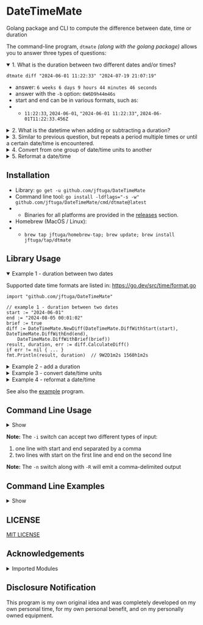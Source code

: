# DateTimeMate
Golang package and CLI to compute the difference between date, time or duration

The command-line program, `dtmate` *(along with the golang package)* allows you to answer three types of questions:

<details open>
<summary>1. What is the duration between two different dates and/or times?</summary>

`dtmate diff "2024-06-01 11:22:33" "2024-07-19 21:07:19"`
* answer: `6 weeks 6 days 9 hours 44 minutes 46 seconds`
* answer with the `-b` option: `6W6D9h44m46s`
* start and end can be in various formats, such as:
* * `11:22:33`, `2024-06-01`, `"2024-06-01 11:22:33"`, `2024-06-01T11:22:33.456Z`
</details>

<details>
<summary>2. What is the datetime when adding or subtracting a duration?</summary>

`dtmate dur "2024-06-01 11:22:33" 6W6D9h44m46s -a`
* answer: `2024-04-14 01:37:47 -0400 EDT`
* answer with the `-f "%Y-%m-%d %H:%M:%S"` option: `2024-04-14 01:37:47`
* Duration examples include:
* * `5 minutes 5 seconds or 5m5s`
* * `3 weeks 4 days 5 hours or 3W4D5h`
* * `1 year 2 months 3 days 4 hours 5 minutes 6 second 7 milliseconds 8 microseconds 9 nanoseconds or 1Y2M3D4h5m6s7ms8us9ns`
</details>

<details>
<summary>3. Similar to previous question, but repeats a period multiple times or until a certain date/time is encountered.</summary>

* adding dates, repeat twice: `dtmate dur "2024-06-01 12:00:00" 1h5m10s -r 2 -a`
* subtracting until a date is exceeded: `dtmate dur "12:00:00" 1h5m10s -u "09:48" -s`
</details>

<details>
<summary>4. Convert from one group of date/time units to another</summary>

* convert from seconds to weeks, days, hours, minutes, seconds: `dtmate conv 25771401s WDhms`
* * 42 weeks 4 days 6 hours 43 minutes 21 seconds
* convert weeks, days, hours, minutes, seconds to just seconds, with brief output format: `dtmate conv "42 weeks 4 days 6 hours 43 minutes 21 seconds" seconds -b`
* * 25771401s
</details>

<details>
<summary>5. Reformat a date/time</summary>

* convert the output of the `date` utility: `dtmate fmt "$(date)" "%F %T"`
* * where `($date)` equals `Mon Jul 22 22:49:18 EDT 2024`
* * output: 2024-07-22 22:49:18
</details>

## Installation

* Library: `go get -u github.com/jftuga/DateTimeMate`
* Command line tool: `go install -ldflags="-s -w" github.com/jftuga/DateTimeMate/cmd/dtmate@latest`
* * Binaries for all platforms are provided in the [releases](https://github.com/jftuga/DateTimeMate/releases) section.
* Homebrew (MacOS / Linux):
* * `brew tap jftuga/homebrew-tap; brew update; brew install jftuga/tap/dtmate`

## Library Usage
<details open>
<summary>Example 1 - duration between two dates</summary>

Supported date time formats are listed in: https://go.dev/src/time/format.go

```golang
import "github.com/jftuga/DateTimeMate"

// example 1 - duration between two dates
start := "2024-06-01"
end := "2024-08-05 00:01:02"
brief := true
diff := DateTimeMate.NewDiff(DateTimeMate.DiffWithStart(start), DateTimeMate.DiffWithEnd(end),
	DateTimeMate.DiffWithBrief(brief))
result, duration, err := diff.CalculateDiff()
if err != nil { ... }
fmt.Println(result, duration)  // 9W2D1m2s 1560h1m2s
```
</details>

<details>
<summary>Example 2 - add a duration</summary>

```go
// example 2 - add a duration and repeat it until the "until" date is exceeded
from := "2024-06-01"
d := "1 year 7 days 6 hours 5 minutes"
until := "2027-06-22 18:15:11"
ofmt := "%Y%m%d.%H%M%S"
dur := DateTimeMate.NewDur(DateTimeMate.DurWithFrom(from), DateTimeMate.DurWithDur(d),
	DateTimeMate.DurWithRepeat(0), DateTimeMate.DurWithUntil(until),
	DateTimeMate.DurWithOutputFormat(ofmt))
add, err := dur.Add()
if err != nil { ... }
fmt.Println(add) // [20250608.060500 20260615.121000 20270622.181500]
```
</details>

<details>
<summary>Example 3 - convert date/time units</summary>

```go
source := "1367h29m13s"
target := "Dhms" // days, hours, minutes, seconds
conv := DateTimeMate.NewConv(
DateTimeMate.ConvWithSource(source),
DateTimeMate.ConvWithTarget(target))
newDuration, err := conv.ConvertDuration()
if err != nil { ... }
fmt.Println("new duration:", newDuration) // 56 days 23 hours 29 minutes 13 seconds
```
</details>

<details>
<summary>Example 4 - reformat a date/time</summary>

```go
source := "Mon Jul 22 08:40:33 EDT 2024"
outputFormat := "%F %T"
newFormat, err := DateTimeMate.Reformat(source, outputFormat)
if err != nil { ... }
fmt.Println("new format:", newFormat) // 2024-07-22 08:40:33
```
</details>


See also the [example](cmd/example/main.go) program.


## Command Line Usage
<details>

<summary>Show</summary>

```
dtmate: output the difference between date, time or duration

Usage:
  dtmate [flags]
  dtmate [command]

Available Commands:
  conv        Convert a duration from group of units to another
  diff        Output the difference between two date/times
  dur         Output a date/time when given a starting date/time and duration
  fmt         reformat a date/time
  help        Help about any command

Flags:
  -e, --examples    show command-line examples
  -h, --help        help for dtmate
  -n, --nonewline   do not output a newline character
  -v, --version     version for dtmate

Use "dtmate [command] --help" for more information about a command.

---

Durations:
years months weeks days
hours minutes seconds milliseconds microseconds nanoseconds
example: '1 year 2 months 3 days 4 hours 1 minute 6 seconds'

---

Brief Durations:
(dates are always uppercase, times are always lowercase)
Y    M    W    D
h    m    s    ms    us    ns
examples: 1Y2M3W4D5h6m7s8ms9us1ns, '1Y 2M 3W 4D 5h 6m 7s 8ms 9us 1ns'

---

Relative Date Shortcuts:
now
today (returns same value as now)
yesterday (exactly 24 hours ahead of the current time)
tomorrow (exactly 24 hours behind the current time)
example: dtmate dur today 7h10m -a -u tomorrow

---

Conversions:
1 year is equal to 365.25 days
Months are not a unit since their lengths vary between 28 and 31 days
Separate sub-second brief units with a dot
example: dtmate conv 4321s123456789ns hms.msusns
```

</details>

**Note:** The `-i` switch can accept two different types of input:

1. one line with start and end separated by a comma
2. two lines with start on the first line and end on the second line

**Note:** The `-n` switch along with `-R` will emit a comma-delimited output

## Command Line Examples

<details>
<summary>Show</summary>

```shell

########################### "dtmate diff" examples ###########################

# difference between two times on the same day
$ dtmate diff 12:00:00 15:30:45
3 hours 30 minutes 45 seconds

# same input, using brief output
$ dtmate diff 12:00:00 15:30:45 -b
3h30m45s

# using AM/PM and not 24-hour times
$ dtmate diff "11:00AM" "11:00PM"
12 hours

# using ISO-8601 dates
$ dtmate diff 2024-06-07T08:00:00Z 2024-06-08T09:02:03Z
1 day 1 hour 2 minutes 3 seconds

# using timezone offset
$ dtmate diff 2024-06-07T08:00:00Z 2024-06-07T08:05:05-05:00
5 hours 5 minutes 5 seconds

# using a format which includes spaces
$ dtmate diff "2024-06-07 08:01:02" "2024-06-07 08:02"
58 seconds

# using the built-in MacOS date program and do not include a newline character
$ dtmate diff "$(date -R)" "$(date -v+1M -v+30S)" -n
1 minute 30 seconds%

# using the cross-platform date program, ending time starting first
$ dtmate diff "$(date)" 2020
-4 years 24 weeks 1 day 7 hours 21 minutes 53 seconds

# same input, using brief output
$ dtmate diff "$(date)" 2020 -b
-4Y24W1D7h21m53s

# using microsecond formatting
$ dtmate diff 2024-06-07T08:00:00Z 2024-06-07T08:00:00.000123Z
123 microseconds

# using millisecond formatting, adding -b returns: 1m2s345ms
$ dtmate diff 2024-06-07T08:00:00Z 2024-06-07T08:01:02.345Z
1 minute 2 seconds 345 milliseconds

# read from STDIN in CSV format and do not include a newline character
$ dtmate diff -i -n
15:16:15,15:17
45 seconds%

# same as above, include newline character
$ echo 15:16:15,15:17 | dtmate diff -i
45 seconds

# read from STDIN with start on first line and end on second line
$ printf "15:16:15\n15:17:20" | dtmate diff -i
1 minute 5 seconds

# use relative start date with brief output
$ dtmate diff today 2024-07-07 -b
3D16h38m47s

########################### "dtmate dur" examples ###########################

# add time
# can also use "years", "months", "weeks", "days"
$ dtmate dur 2024-01-01 "1 hour 30 minutes 45 seconds" -a
2024-01-01 01:30:45 -0500 EST

# subtract time
# can also use "milliseconds", "microseconds"
$ dtmate dur "2024-01-02 01:02:03" "1 day 1 hour 2 minutes 3 seconds" -s
2024-01-01 00:00:00 -0500 EST

# output multiple occurrences: add 5 weeks, for 3 intervals
$ dtmate dur "2024-01-02" "5W" -r 3 -a
2024-02-06 00:00:00 -0500 EST
2024-03-12 00:00:00 -0400 EDT
2024-04-16 00:00:00 -0400 EDT

# repeat until a certain datetime is encountered: subtract 5 minutes until 15:00
$ dtmate dur 15:20 5m -u 15:00 -s
2024-06-30 15:15:00 -0400 EDT
2024-06-30 15:10:00 -0400 EDT
2024-06-30 15:05:00 -0400 EDT
2024-06-30 15:00:00 -0400 EDT

# use relative date until tomorrow
$ dtmate dur today 7h10m -u tomorrow -a
2024-07-03 14:29:28 -0400 EDT
2024-07-03 21:39:28 -0400 EDT
2024-07-04 04:49:28 -0400 EDT

# set the output format
$ dtmate dur "2024-07-01 12:00:00" 1W2D3h4m5s -a -f "%Y%m%d.%H%M%S"
20240710.150405

########################### "dtmate conv" examples ###########################

# convert from one group of date/time units to another
$ dtmate conv 25771401s WDhms
42 weeks 4 days 6 hours 43 minutes 21 seconds

# another conversion, in the opposite direction, brief output
$ dtmate conv 42W4D6h43m21s seconds -b
25771401s

########################### "dtmate fmt" examples ###########################

# reformat date/times
$ dtmate fmt "2024-07-22 08:21:44" "%T %D"
08:21:44 07/22/24

$ dtmate fmt "2024-07-22 08:21:44" "%v %r"
22-Jul-2024 08:21:44 AM

$ dtmate fmt "2024-07-22 08:21:44" "%Y%m%d.%H%M%S"
20240722.082144

$ dtmate fmt "2024-02-29T23:59:59Z" "%Y%m%d.%H%M%S"
20240229.235959

$ dtmate fmt "2024-02-29T23:59:59Z" "%Z"
UTC

$ dtmate fmt "Mon Jul 22 08:40:33 EDT 2024" "%Z %z"
EDT -0400
```
</details>

## LICENSE

[MIT LICENSE](LICENSE)

## Acknowledgements

<details>
<summary>Imported Modules</summary>

* carbon - https://github.com/golang-module/carbon
* cobra - https://github.com/spf13/cobra
* durafmt - https://github.com/hako/durafmt
* parsetime - https://github.com/tkuchiki/parsetime
* strftime - https://github.com/lestrrat-go/strftime

</details>

## Disclosure Notification

This program is my own original idea and was completely developed
on my own personal time, for my own personal benefit, and on my
personally owned equipment.

